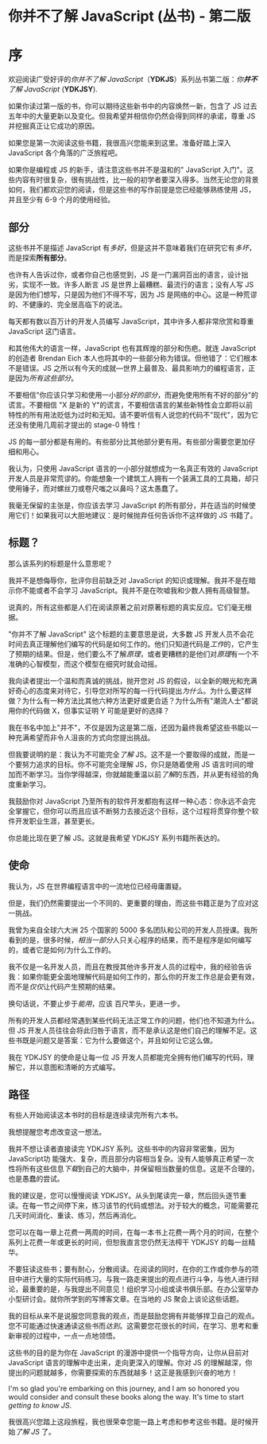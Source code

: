 # 你并不了解 JavaScript (丛书) - 第二版
# 序

欢迎阅读广受好评的*你并不了解 JavaScript*（**YDKJS**）系列丛书第二版：*你**并不**了解 JavaScript* (**YDKJSY**).

如果你读过第一版的书，你可以期待这些新书中的内容焕然一新，包含了 JS 过去五年中的大量更新以及变化。但我希望并相信你仍然会得到同样的承诺，尊重 JS并挖掘真正让它成功的原因。

如果您是第一次阅读这些书籍，我很高兴您能来到这里。准备好踏上深入 JavaScript 各个角落的广泛旅程吧。

如果你是编程或 JS 的新手，请注意这些书并不是温和的" JavaScript 入门"。这些内容有时很复杂，很有挑战性，比一般的初学者要深入得多。当然无论您的背景如何，我们都欢迎您的阅读，但是这些书的写作前提是您已经能够熟练使用 JS，并且至少有 6-9 个月的使用经验。

## 部分

这些书并不是描述 JavaScript 有*多好*，但是这并不意味着我们在研究它有*多坏*，而是探索**所有部分**。

也许有人告诉过你，或者你自己也感觉到，JS 是一门漏洞百出的语言，设计拙劣，实现不一致。许多人断言 JS 是世界上最糟糕、最流行的语言；没有人写 JS 是因为他们想写，只是因为他们不得不写，因为 JS 是网络的中心。这是一种荒谬的、不健康的、完全居高临下的说法。

每天都有数以百万计的开发人员编写 JavaScript，其中许多人都非常欣赏和尊重 JavaScript 这门语言。

和其他伟大的语言一样，JavaScript 也有其辉煌的部分和伤疤。就连 JavaScript 的创造者 Brendan Eich 本人也将其中的一些部分称为错误。但他错了：它们根本不是错误。JS 之所以有今天的成就—世界上最普及、最具影响力的编程语言，正是因为*所有这些部分*。

不要相信"你应该只学习和使用一小部分*好的部分*，而避免使用所有不好的部分"的谎言。不要相信 "X 是新的 Y"的谎言，不要相信语言的某些新特性会立即将以前特性的所有用法贬低为过时和无知。请不要听信有人说您的代码不"现代"，因为它还没有使用几周前才提出的 stage-0 特性！

JS 的每一部分都是有用的。有些部分比其他部分更有用。有些部分需要您更加仔细和用心。

我认为，只使用 JavaScript 语言的一小部分就想成为一名真正有效的 JavaScript 开发人员是非常荒谬的。你能想象一个建筑工人拥有一个装满工具的工具箱，却只使用锤子，而对螺丝刀或卷尺嗤之以鼻吗？这太愚蠢了。

我毫无保留的主张是，你应该去学习 JavaScript 的所有部分，并在适当的时候使用它们！如果我可以大胆地建议：是时候抛弃任何告诉你不这样做的 JS 书籍了。

## 标题？

那么该系列的标题是什么意思呢？

我并不是想侮辱你，批评你目前缺乏对 JavaScript 的知识或理解。我并不是在暗示你不能或者不会学习 JavaScript。我并不是在吹嘘我和少数人拥有高级智慧。

说真的，所有这些都是人们在阅读原著之前对原著标题的真实反应。它们毫无根据。

"你并不了解 JavaScript" 这个标题的主要意思是说，大多数 JS 开发人员不会花时间去真正理解他们编写的代码是如何工作的。他们只知道代码是*工作*的，它产生了预期的结果。但是，他们要么不了解*原理*，或者更糟糕的是他们对*原理*有一个不准确的心智模型，而这个模型在细究时就会动摇。

我向读者提出一个温和而真诚的挑战，抛开您对 JS 的假设，以全新的眼光和充满好奇心的态度来对待它，引导您对所写的每一行代码提出*为什么*。为什么要这样做？为什么有一种方法比其他六种方法更好或更合适？为什么所有"潮流人士"都说用你的代码做 X，但事实证明 Y 可能是更好的选择？

我在书名中加上"并不"，不仅是因为这是第二版，还因为最终我希望这些书能以一种充满希望而非令人沮丧的方式向您提出挑战。

但我要说明的是：我认为不可能完全*了解* JS。这不是一个要取得的成就，而是一个要努力追求的目标。你不可能完全理解 JS，你只是随着使用 JS 语言时间的增加而不断学习。当你学得越深，你就越能重温以前*了解*的东西，并从更有经验的角度重新学习。

我鼓励你对 JavaScript 乃至所有的软件开发都抱有这样一种心态：你永远不会完全掌握它，但你可以而且应该不断努力去接近这个目标，这个过程将贯穿你整个软件开发职业生涯，甚至更长。

你总能比现在更了解 JS。这就是我希望 YDKJSY 系列书籍所表达的。

## 使命

我认为，JS 在世界编程语言中的一流地位已经毋庸置疑。

但是，我们仍然需要提出一个不同的、更重要的理由，而这些书籍正是为了应对这一挑战。

我曾为来自全球六大洲 25 个国家的 5000 多名团队和公司的开发人员授课。我所看到的是，很多时候，*相当一部分*人只关心程序的结果，而不是程序是如何编写的，或者它是如何/为什么工作的。

我不仅是一名开发人员，而且在教授其他许多开发人员的过程中，我的经验告诉我：如果你能更全面地理解代码是如何工作的，那么你的开发工作总是会更有效，而不是*仅仅*让代码产生预期的结果。

换句话说，不要止步于*能用*，应该 百尺竿头，更进一步。

所有的开发人员都经常遇到某些代码无法正常工作的问题，他们也不知道为什么。但 JS 开发人员往往会将此归咎于语言，而不是承认这是他们自己的理解不足。这些书既是问题又是答案：它为什么要做这个，并且如何让它这么做。

我在 YDKJSY 的使命是让每一位 JS 开发人员都能完全拥有他们编写的代码，理解它，并以意图和清晰的方式编写。

## 路径

有些人开始阅读这本书时的目标是连续读完所有六本书。

我想提醒您考虑改变这一想法。

我并不想让读者直接读完 YDKJSY 系列。这些书中的内容非常密集，因为 JavaScript功 能强大、复杂，而且部分内容相当复杂。没有人能够真正希望一次性将所有这些信息*下载*到自己的大脑中，并保留相当数量的信息。这是不合理的，也是愚蠢的尝试。

我的建议是，您可以慢慢阅读 YDKJSY。从头到尾读完一章，然后回头逐节重读。在每一节之间停下来，练习该节的代码或想法。对于较大的概念，可能需要花几天时间消化、重读、练习，然后再消化。

您可以在每一章上花费一两周的时间，在每一本书上花费一两个月的时间，在整个系列上花费一年或更长的时间，但恕我直言您仍然无法榨干 YDKJSY 的每一丝精华。

不要狂读这些书；要有耐心，分散阅读。在阅读的同时，在你的工作或你参与的项目中进行大量的实际代码练习。与我一路走来提出的观点进行斗争，与他人进行辩论，最重要的是，与我提出不同意见！组织学习小组或读书俱乐部。在办公室举办小型研讨会。就你所学到的写博客文章。在当地的 JS 聚会上谈论这些话题。

我的目标从来不是说服您同意我的观点，而是鼓励您拥有并能够捍卫自己的观点。您不可能通过快速通读这些书而*达到*。这需要您花很长的时间，在学习、思考和重新审视的过程中，一点一点地领悟。

这些书的目的是为你在 JavaScript 的漫游中提供一个指导方向，让你从目前对 JavaScript 语言的理解中走出来，走向更深入的理解。你对 JS 的理解越深，你提出的问题就越多，你需要探索的东西就越多！这正是我感到兴奋的地方！

I'm so glad you're embarking on this journey, and I am so honored you would consider and consult these books along the way. It's time to start *getting to know JS*.

我很高兴您踏上这段旅程，我也很荣幸您能一路上考虑和参考这些书籍。是时候开始*了解 JS* 了。
